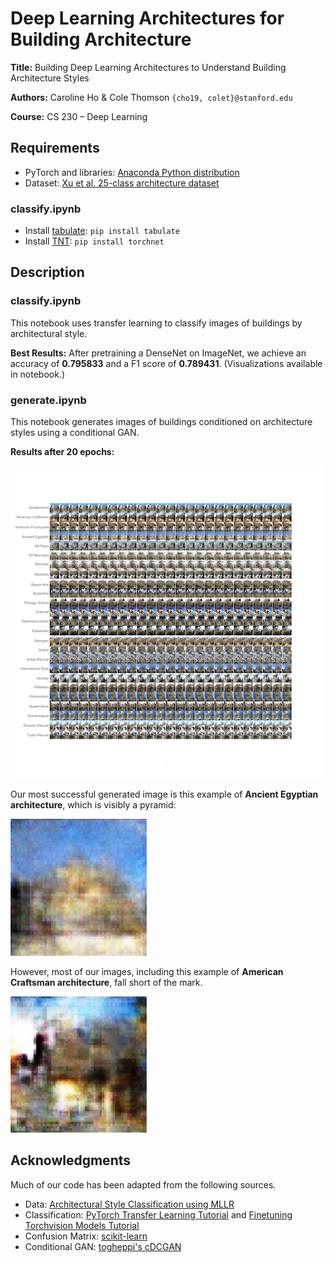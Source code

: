 # Deep Learning Architectures for Building Architecture

**Title:** Building Deep Learning Architectures to Understand Building Architecture Styles

**Authors:** Caroline Ho & Cole Thomson `{cho19, colet}@stanford.edu`

**Course:** CS 230 – Deep Learning

## Requirements

- PyTorch and libraries: [Anaconda Python distribution](https://www.anaconda.com)
- Dataset: [Xu et al. 25-class architecture dataset](https://drive.google.com/file/d/0Bwo0SFiZwl3JVGRlWGZUaW5va00/edit)

### classify.ipynb

- Install [tabulate](https://pypi.org/project/tabulate/): `pip install tabulate`
- Install [TNT](https://github.com/pytorch/tnt): `pip install torchnet`

## Description

### classify.ipynb

This notebook uses transfer learning to classify images of buildings by architectural style.

**Best Results:** After pretraining a DenseNet on ImageNet, we achieve an accuracy of **0.795833** and a F1 score of **0.789431**. (Visualizations available in notebook.)

### generate.ipynb

This notebook generates images of buildings conditioned on architecture styles using a conditional GAN.

**Results after 20 epochs:**

![cDCGAN results](images/cDCGAN_epoch_20.png)

Our most successful generated image is this example of **Ancient Egyptian architecture**, which is visibly a pyramid:

![Generated Egyptian Pyramid](images/cDCGAN_ancient_egyptian.png)

However, most of our images, including this example of **American Craftsman architecture**, fall short of the mark.

![Generated American Craftsman](images/cDCGAN_american_craftsman.png)


## Acknowledgments

Much of our code has been adapted from the following sources.

- Data: [Architectural Style Classification using MLLR](https://sites.google.com/site/zhexuutssjtu/projects/arch)
- Classification: [PyTorch Transfer Learning Tutorial](https://pytorch.org/tutorials/beginner/transfer_learning_tutorial.html) and [Finetuning Torchvision Models Tutorial](https://pytorch.org/tutorials/beginner/finetuning_torchvision_models_tutorial.html)
- Confusion Matrix: [scikit-learn](https://scikit-learn.org/stable/auto_examples/model_selection/plot_confusion_matrix.html)
- Conditional GAN: [togheppi's cDCGAN](https://github.com/togheppi/cDCGAN)
